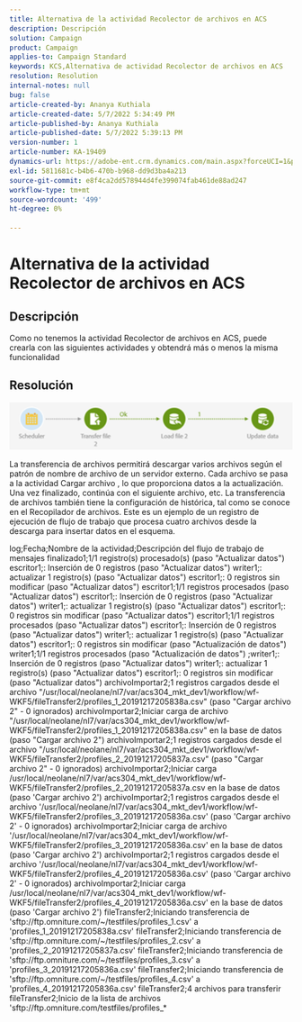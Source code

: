 ```yaml
---
title: Alternativa de la actividad Recolector de archivos en ACS
description: Descripción
solution: Campaign
product: Campaign
applies-to: Campaign Standard
keywords: KCS,Alternativa de actividad Recolector de archivos en ACS
resolution: Resolution
internal-notes: null
bug: false
article-created-by: Ananya Kuthiala
article-created-date: 5/7/2022 5:34:49 PM
article-published-by: Ananya Kuthiala
article-published-date: 5/7/2022 5:39:13 PM
version-number: 1
article-number: KA-19409
dynamics-url: https://adobe-ent.crm.dynamics.com/main.aspx?forceUCI=1&pagetype=entityrecord&etn=knowledgearticle&id=54f385fb-2bce-ec11-a7b5-0022480a8e40
exl-id: 5811681c-b4b6-470b-b968-dd9d3ba4a213
source-git-commit: e8f4ca2dd578944d4fe399074fab461de88ad247
workflow-type: tm+mt
source-wordcount: '499'
ht-degree: 0%

---
```


# Alternativa de la actividad Recolector de archivos en ACS

## Descripción

Como no tenemos la actividad Recolector de archivos en ACS, puede crearla con las siguientes actividades y obtendrá más o menos la misma funcionalidad

## Resolución


![](assets/8e624e34-2cce-ec11-a7b5-0022480a8e40.png)



La transferencia de archivos permitirá descargar varios archivos según el patrón de nombre de archivo de un servidor externo. Cada archivo se pasa a la actividad Cargar archivo , lo que proporciona datos a la actualización.
Una vez finalizado, continúa con el siguiente archivo, etc.
La transferencia de archivos también tiene la configuración de histórica, tal como se conoce en el Recopilador de archivos.
Este es un ejemplo de un registro de ejecución de flujo de trabajo que procesa cuatro archivos desde la descarga para insertar datos en el esquema.

log;Fecha;Nombre de la actividad;Descripción del flujo de trabajo de mensajes finalizado1;1/1 registro(s) procesado(s) (paso &quot;Actualizar datos&quot;) escritor1;: Inserción de 0 registros (paso &quot;Actualizar datos&quot;) writer1;: actualizar 1 registro(s) (paso &quot;Actualizar datos&quot;) escritor1;: 0 registros sin modificar (paso &quot;Actualizar datos&quot;) escritor1;1/1 registros procesados (paso &quot;Actualizar datos&quot;) escritor1;: Inserción de 0 registros (paso &quot;Actualizar datos&quot;) writer1;: actualizar 1 registro(s) (paso &quot;Actualizar datos&quot;) escritor1;: 0 registros sin modificar (paso &quot;Actualizar datos&quot;) escritor1;1/1 registros procesados (paso &quot;Actualizar datos&quot;) escritor1;: Inserción de 0 registros (paso &quot;Actualizar datos&quot;) writer1;: actualizar 1 registro(s) (paso &quot;Actualizar datos&quot;) escritor1;: 0 registros sin modificar (paso &quot;Actualización de datos&quot;) writer1;1/1 registros procesados (paso &quot;Actualización de datos&quot;) ;writer1;: Inserción de 0 registros (paso &quot;Actualizar datos&quot;) writer1;: actualizar 1 registro(s) (paso &quot;Actualizar datos&quot;) escritor1;: 0 registros sin modificar (paso &quot;Actualizar datos&quot;) archivoImportar2;1 registros cargados desde el archivo &quot;/usr/local/neolane/nl7/var/acs304_mkt_dev1/workflow/wf-WKF5/fileTransfer2/profiles_1_20191217205838a.csv&quot; (paso &quot;Cargar archivo 2&quot; - 0 ignorados) archivoImportar2;Iniciar carga de archivo &quot;/usr/local/neolane/nl7/var/acs304_mkt_dev1/workflow/wf-WKF5/fileTransfer2/profiles_1_20191217205838a.csv&quot; en la base de datos (paso &quot;Cargar archivo 2&quot;) archivoImportar2;1 registros cargados desde el archivo &quot;/usr/local/neolane/nl7/var/acs304_mkt_dev1/workflow/wf-WKF5/fileTransfer2/profiles_2_20191217205837a.csv&quot; (paso &quot;Cargar archivo 2&quot; - 0 ignorados) archivoImportar2;Iniciar carga /usr/local/neolane/nl7/var/acs304_mkt_dev1/workflow/wf-WKF5/fileTransfer2/profiles_2_20191217205837a.csv en la base de datos (paso &#39;Cargar archivo 2&#39;) archivoImportar2;1 registros cargados desde el archivo &#39;/usr/local/neolane/nl7/var/acs304_mkt_dev1/workflow/wf-WKF5/fileTransfer2/profiles_3_20191217205836a.csv&#39; (paso &#39;Cargar archivo 2&#39; - 0 ignorados) archivoImportar2;Iniciar carga de archivo &#39;/usr/local/neolane/nl7/var/acs304_mkt_dev1/workflow/wf-WKF5/fileTransfer2/profiles_3_20191217205836a.csv&#39; en la base de datos (paso &#39;Cargar archivo 2&#39;) archivoImportar2;1 registros cargados desde el archivo &#39;/usr/local/neolane/nl7/var/acs304_mkt_dev1/workflow/wf-WKF5/fileTransfer2/profiles_4_20191217205836a.csv&#39; (paso &#39;Cargar archivo 2&#39; - 0 ignorados) archivoImportar2;Iniciar carga /usr/local/neolane/nl7/var/acs304_mkt_dev1/workflow/wf-WKF5/fileTransfer2/profiles_4_20191217205836a.csv&#39; en la base de datos (paso &#39;Cargar archivo 2&#39;) fileTransfer2;Iniciando transferencia de &#39;sftp://ftp.omniture.com/~/testfiles/profiles_1.csv&#39; a &#39;profiles_1_20191217205838a.csv&#39; fileTransfer2;Iniciando transferencia de &#39;sftp://ftp.omniture.com/~/testfiles/profiles_2.csv&#39; a &#39;profiles_2_20191217205837a.csv&#39; fileTransfer2;Iniciando transferencia de &#39;sftp://ftp.omniture.com/~/testfiles/profiles_3.csv&#39; a &#39;profiles_3_20191217205836a.csv&#39; fileTransfer2;Iniciando transferencia de &#39;sftp://ftp.omniture.com/~/testfiles/profiles_4.csv&#39; a &#39;profiles_4_20191217205836a.csv&#39; fileTransfer2;4 archivos para transferir fileTransfer2;Inicio de la lista de archivos &#39;sftp://ftp.omniture.com/testfiles/profiles_\*
